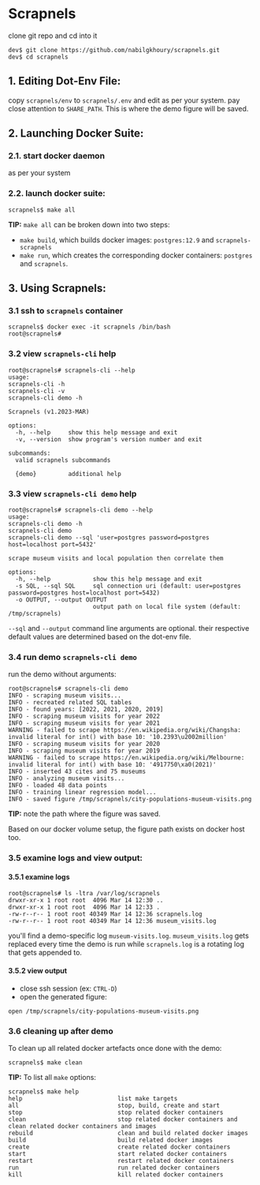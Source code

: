 # Scrapnels
clone git repo and cd into it
```shell
dev$ git clone https://github.com/nabilgkhoury/scrapnels.git 
dev$ cd scrapnels
```

## 1. Editing Dot-Env File:
copy `scrapnels/env` to `scrapnels/.env` and edit as per your system. 
pay close attention to `SHARE_PATH`. This is where the demo figure will be saved.

## 2. Launching Docker Suite:
### 2.1. start docker daemon
as per your system
### 2.2. launch docker suite:
```shell
scrapnels$ make all
```
**TIP:** `make all` can be broken down into two steps:
- `make build`, which builds docker images: `postgres:12.9` and `scrapnels-scrapnels`
- `make run`, which creates the corresponding docker containers: `postgres` and `scrapnels`.

## 3. Using Scrapnels:
### 3.1 ssh to `scrapnels` container
```shell
scrapnels$ docker exec -it scrapnels /bin/bash
root@scrapnels#
```

### 3.2 view `scrapnels-cli` help
```shell
root@scrapnels# scrapnels-cli --help
usage: 
scrapnels-cli -h
scrapnels-cli -v
scrapnels-cli demo -h

Scrapnels (v1.2023-MAR)

options:
  -h, --help     show this help message and exit
  -v, --version  show program's version number and exit

subcommands:
  valid scrapnels subcommands

  {demo}         additional help
```

### 3.3 view `scrapnels-cli demo` help
```shell
root@scrapnels# scrapnels-cli demo --help
usage: 
scrapnels-cli demo -h
scrapnels-cli demo
scrapnels-cli demo --sql 'user=postgres password=postgres host=localhost port=5432'

scrape museum visits and local population then correlate them

options:
  -h, --help            show this help message and exit
  -s SQL, --sql SQL     sql connection uri (default: user=postgres password=postgres host=localhost port=5432)
  -o OUTPUT, --output OUTPUT
                        output path on local file system (default: /tmp/scrapnels)
```
`--sql` and `--output` command line arguments are optional.
their respective default values are determined based on the dot-env file.  

### 3.4 run demo `scrapnels-cli demo`
run the demo without arguments:
```shell
root@scrapnels# scrapnels-cli demo
INFO - scraping museum visits...
INFO - recreated related SQL tables
INFO - found years: [2022, 2021, 2020, 2019]
INFO - scraping museum visits for year 2022
INFO - scraping museum visits for year 2021
WARNING - failed to scrape https://en.wikipedia.org/wiki/Changsha: invalid literal for int() with base 10: '10.2393\u2002million'
INFO - scraping museum visits for year 2020
INFO - scraping museum visits for year 2019
WARNING - failed to scrape https://en.wikipedia.org/wiki/Melbourne: invalid literal for int() with base 10: '4917750\xa0(2021)'
INFO - inserted 43 cites and 75 museums
INFO - analyzing museum visits...
INFO - loaded 48 data points
INFO - training linear regression model...
INFO - saved figure /tmp/scrapnels/city-populations-museum-visits.png
```
**TIP:** note the path where the figure was saved. 

Based on our docker volume setup, the figure path exists on docker host too.

### 3.5 examine logs and view output:
#### 3.5.1 examine logs
```shell
root@scrapnels# ls -ltra /var/log/scrapnels
drwxr-xr-x 1 root root  4096 Mar 14 12:30 ..
drwxr-xr-x 1 root root  4096 Mar 14 12:33 .
-rw-r--r-- 1 root root 40349 Mar 14 12:36 scrapnels.log
-rw-r--r-- 1 root root 40349 Mar 14 12:36 museum_visits.log
```
you'll find a demo-specific log `museum-visits.log`.
`museum_visits.log` gets replaced every time the demo is run 
while `scrapnels.log` is a rotating log that gets appended to.

#### 3.5.2 view output
- close ssh session (ex: `CTRL-D`)
- open the generated figure:
```shell
open /tmp/scrapnels/city-populations-museum-visits.png
```

### 3.6 cleaning up after demo
To clean up all related docker artefacts once done with the demo:
```shell
scrapnels$ make clean
```

**TIP:** To list all `make` options:
```shell
scrapnels$ make help
help                           list make targets
all                            stop, build, create and start
stop                           stop related docker containers
clean                          stop related docker containers and clean related docker containers and images
rebuild                        clean and build related docker images
build                          build related docker images
create                         create related docker containers
start                          start related docker containers
restart                        restart related docker containers
run                            run related docker containers
kill                           kill related docker containers
```
